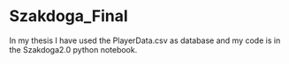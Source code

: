 # Szakdoga_Final

In my thesis I have used the PlayerData.csv as database and my code is in the Szakdoga2.0 python notebook.
